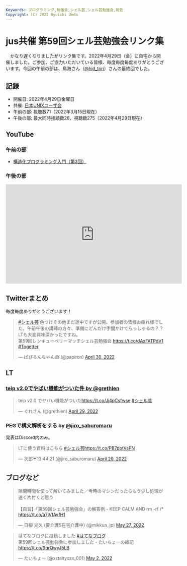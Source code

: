 ```yaml
---
Keywords: プログラミング,勉強会,シェル芸,シェル芸勉強会,報告
Copyright: (C) 2022 Ryuichi Ueda
---
```


# jus共催 第59回シェル芸勉強会リンク集

　かなり遅くなりましたがリンク集です。2022年4月29日（金）に自宅から開催しました。ご参加、ご協力いただいている皆様、毎度毎度毎度ありがとうございます。今回の午前の部は、鳥海さん（[@hid_tori](https://twitter.com/hid_tori)）さんの最終回でした。


## 記録

* 開催日: 2022年4月29日金曜日
* 共催: [日本UNIXユーザ会](https://www.jus.or.jp/)
* 午前の部: 視聴数71（2022年3月15日現在）
* 午後の部: 最大同時接続数26、視聴数275（2022年4月29日現在）


## YouTube

### 午前の部

* [構造化プログラミング入門（第3回）](https://www.youtube.com/watch?v=5XtmG6X8i0w)

### 午後の部

<iframe width="560" height="315" src="https://www.youtube.com/embed/M_BWFRIk_Kw" title="YouTube video player" frameborder="0" allow="accelerometer; autoplay; clipboard-write; encrypted-media; gyroscope; picture-in-picture" allowfullscreen></iframe>


## Twitterまとめ

毎度毎度ありがとうございます！


<blockquote class="twitter-tweet" data-partner="tweetdeck"><p lang="ja" dir="ltr"><a href="https://twitter.com/hashtag/%E3%82%B7%E3%82%A7%E3%83%AB%E8%8A%B8?src=hash&amp;ref_src=twsrc%5Etfw">#シェル芸</a> 色つけその他まだ途中ですが公開。参加者の皆様お疲れ様でした。午前午後の講師の方々、準備にどんだけ手間かけてらっしゃるの？？LTも大変興味深かったですね。<br>第59回レンキューベリーマッチシェル芸勉強会 <a href="https://t.co/dAxFATPdV1">https://t.co/dAxFATPdV1</a> <a href="https://twitter.com/hashtag/Togetter?src=hash&amp;ref_src=twsrc%5Etfw">#Togetter</a></p>&mdash; ぱぴろんちゃん😱 (@papiron) <a href="https://twitter.com/papiron/status/1520381502194057216?ref_src=twsrc%5Etfw">April 30, 2022</a></blockquote>
<script async src="https://platform.twitter.com/widgets.js" charset="utf-8"></script>


## LT


### [teip v2.0でやばい機能がついた件 by @grethlen](https://www.youtube.com/watch?v=lSbglnIRKmY) 

<blockquote class="twitter-tweet"><p lang="ja" dir="ltr">teip v2.0 でヤバい機能がついた<a href="https://t.co/Jj4pCsfwse">https://t.co/Jj4pCsfwse</a> <a href="https://twitter.com/hashtag/%E3%82%B7%E3%82%A7%E3%83%AB%E8%8A%B8?src=hash&amp;ref_src=twsrc%5Etfw">#シェル芸</a></p>&mdash; ぐれさん (@grethlen) <a href="https://twitter.com/grethlen/status/1519942291460341762?ref_src=twsrc%5Etfw">April 29, 2022</a></blockquote> <script async src="https://platform.twitter.com/widgets.js" charset="utf-8"></script>

### PEGで構文解析をする by [@jiro_saburomaru](https://twitter.com/jiro_saburomaru)

発表はDiscord内のみ。

<blockquote class="twitter-tweet"><p lang="ja" dir="ltr">LTに使う資料はこちら <a href="https://twitter.com/hashtag/%E3%82%B7%E3%82%A7%E3%83%AB%E8%8A%B8?src=hash&amp;ref_src=twsrc%5Etfw">#シェル芸</a><a href="https://t.co/PB7pbtVsPN">https://t.co/PB7pbtVsPN</a></p>&mdash; 次郎☔️13:44:21 (@jiro_saburomaru) <a href="https://twitter.com/jiro_saburomaru/status/1519950270981341185?ref_src=twsrc%5Etfw">April 29, 2022</a></blockquote> <script async src="https://platform.twitter.com/widgets.js" charset="utf-8"></script>

## ブログなど

<blockquote class="twitter-tweet" data-partner="tweetdeck"><p lang="ja" dir="ltr">隙間時間を使って解いてみました／今時のマシンだったらもう少し処理が速く片付くと思う<br><br>【自習】「第59回シェル芸勉強会」の解答例 - KEEP CALM AND rm -rf /* <a href="https://t.co/a7jVfAvfH1">https://t.co/a7jVfAvfH1</a></p>&mdash; 日柳 光久 (要介護5在宅介護中) (@mikkun_jp) <a href="https://twitter.com/mikkun_jp/status/1530229971918422016?ref_src=twsrc%5Etfw">May 27, 2022</a></blockquote>
<script async src="https://platform.twitter.com/widgets.js" charset="utf-8"></script>

<blockquote class="twitter-tweet" data-partner="tweetdeck"><p lang="ja" dir="ltr">はてなブログに投稿しました <a href="https://twitter.com/hashtag/%E3%81%AF%E3%81%A6%E3%81%AA%E3%83%96%E3%83%AD%E3%82%B0?src=hash&amp;ref_src=twsrc%5Etfw">#はてなブログ</a><br>第59回シェル芸勉強会に参加しました - たいちょーの雑記 <a href="https://t.co/9qrQwyJ5LB">https://t.co/9qrQwyJ5LB</a></p>&mdash; たいちょー (@xztaityozx_001) <a href="https://twitter.com/xztaityozx_001/status/1521122354403119105?ref_src=twsrc%5Etfw">May 2, 2022</a></blockquote>
<script async src="https://platform.twitter.com/widgets.js" charset="utf-8"></script>

